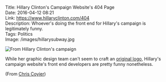 Title: Hillary Clinton's Campaign Website's 404 Page  
Date: 2016-04-12 08:21  
Link: https://www.hillaryclinton.com/404  
Description: Whoever's doing the front end for Hillary's campaign is legitimately funny.  
Tags: Politics  
Image: /images/hillarysubway.jpg  

![From Hillary Clinton's campaign][1]

While her graphic design team can't seem to craft an [original logo][2], Hillary's campaign website's front end developers are pretty funny nonetheless.

(From [Chris Coyier][3])

[1]: /images/hillary-subway-card.gif "GIF of Hillary's /404"
[2]: /2015/10/21/bernie-sanders-2016#fn1 "Link to a footnote of a post in which I note the similarities between Hillary's 2016 presidential campaign logo and the FedEx logo"
[3]: https://twitter.com/chriscoyier/status/719901626908016641 "Source tweet from Chris Coyier"